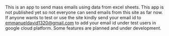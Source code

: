 This is an app to send mass emails using data from excel sheets. 
This app is not published yet so not everyone can send emails from this site as far now. 
If anyone wants to test or use the site kindly send your email id to emmanueldavid1320@gmail.com to add your email id under test users in google cloud platform. Some features are planned and under development.

